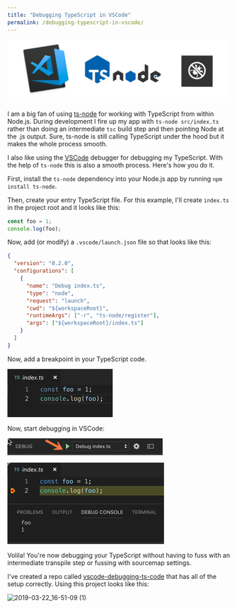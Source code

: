 ```yaml
---
title: "Debugging TypeScript in VSCode"
permalink: /debugging-typescript-in-vscode/
---
```


![VSCode, ts-node, debugging](/media/vscode-ts-node-debugging.png)

I am a big fan of using [ts-node](https://github.com/TypeStrong/ts-node) for working with TypeScript from within Node.js.  During development I fire up my app with `ts-node src/index.ts` rather than doing an intermediate `tsc` build step and then pointing Node at the .js output.  Sure, ts-node is still calling TypeScript under the hood but it makes the whole process smooth.

I also like using the [VSCode](https://code.visualstudio.com/) debugger for debugging my TypeScript.  With the help of `ts-node` this is also a smooth process.  Here's how you do it.

First, install the `ts-node` dependency into your Node.js app by running `npm install ts-node`.

Then, create your entry TypeScript file.  For this example, I'll create `index.ts` in the project root and it looks like this:

```typescript
const foo = 1;
console.log(foo);
```

Now, add (or modify) a `.vscode/launch.json` file so that looks like this:

```json
{
  "version": "0.2.0",
  "configurations": [
    {
      "name": "Debug index.ts",
      "type": "node",
      "request": "launch",
      "cwd": "${workspaceRoot}",
      "runtimeArgs": ["-r", "ts-node/register"],
      "args": ["${workspaceRoot}/index.ts"]
    }
  ]
}
```

Now, add a breakpoint in your TypeScript code.

![Set Breakpoint in VSCode](/media/vscode-breakpoint.gif)

Now, start debugging in VSCode:

![Start Debug in VSCode](/media/vscode-debug.png)

![Start Debug in VSCode](/media/vscode-debugging.png)

Volila!  You're now debugging your TypeScript without having to fuss with an intermediate transpile step or fussing with sourcemap settings.

I've created a repo called [vscode-debugging-ts-code](https://github.com/bradymholt/vscode-debugging-ts-code) that has all of the setup correctly.  Using this project looks like this:


![2019-03-22_16-51-09 (1)](https://user-images.githubusercontent.com/759811/54855051-db697a00-4cc2-11e9-94ea-43c56e96e04d.gif)